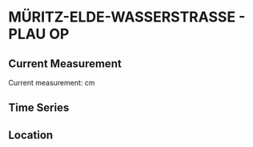 # MÜRITZ-ELDE-WASSERSTRASSE - PLAU OP

## Current Measurement

Current measurement: <Value topic="rivers/pegel-online/MEW/PLAU_OP/measurementValue"/> cm

## Time Series

<TimeSeries topic="rivers/pegel-online/MEW/PLAU_OP/measurementValue" period="week" />

## Location

<WorldMap>
  <Marker lat="53.4567645191923" lon="12.261041569511429" labelTopic="rivers/pegel-online/MEW/PLAU_OP" />
</WorldMap>
